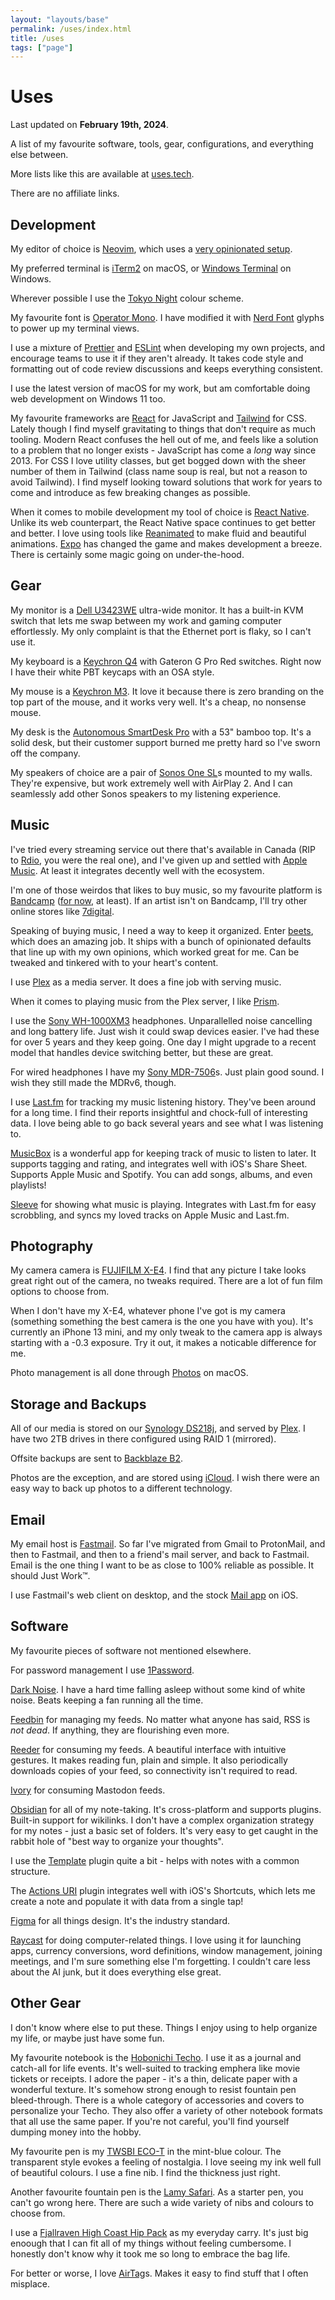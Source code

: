 ```yaml
---
layout: "layouts/base"
permalink: /uses/index.html
title: /uses
tags: ["page"]
---
```


# Uses

Last updated on **February 19th, 2024**.

A list of my favourite software, tools, gear, configurations, and everything else between.

More lists like this are available at [uses.tech][usestech].

There are no affiliate links.

## Development

My editor of choice is [Neovim][neovim], which uses a [very opinionated setup][neovimsetup].

My preferred terminal is [iTerm2][iterm2] on macOS, or [Windows Terminal][windowsterminal] on Windows.

Wherever possible I use the [Tokyo Night][tokyonight] colour scheme.

My favourite font is [Operator Mono][opmono]. I have modified it with [Nerd Font][nerdfont] glyphs to power up my terminal views.

I use a mixture of [Prettier][prettier] and [ESLint][eslint] when developing my own projects, and encourage teams to use it if they aren't already. It takes code style and formatting out of code review discussions and keeps everything consistent.

I use the latest version of macOS for my work, but am comfortable doing web development on Windows 11 too.

My favourite frameworks are [React][reactjs] for JavaScript and [Tailwind][tailwindcss] for CSS. Lately though I find myself gravitating to things that don't require as much tooling. Modern React confuses the hell out of me, and feels like a solution to a problem that no longer exists - JavaScript has come a _long_ way since 2013. For CSS I love utility classes, but get bogged down with the sheer number of them in Tailwind (class name soup is real, but not a reason to avoid Tailwind). I find myself looking toward solutions that work for years to come and introduce as few breaking changes as possible.

When it comes to mobile development my tool of choice is [React Native][reactnative]. Unlike its web counterpart, the React Native space continues to get better and better. I love using tools like [Reanimated][reanimated] to make fluid and beautiful animations. [Expo][expo] has changed the game and makes development a breeze. There is certainly some magic going on under-the-hood.

## Gear

My monitor is a [Dell U3423WE][u3423we] ultra-wide monitor. It has a built-in KVM switch that lets me swap between my work and gaming computer effortlessly. My only complaint is that the Ethernet port is flaky, so I can't use it.

My keyboard is a [Keychron Q4][keychronq4] with Gateron G Pro Red switches. Right now I have their white PBT keycaps with an OSA style.

My mouse is a [Keychron M3][keychronm3]. It love it because there is zero branding on the top part of the mouse, and it works very well. It's a cheap, no nonsense mouse.

My desk is the [Autonomous SmartDesk Pro][smartdesk] with a 53" bamboo top. It's a solid desk, but their customer support burned me pretty hard so I've sworn off the company.

My speakers of choice are a pair of [Sonos One SL][sonosonesl]s mounted to my walls. They're expensive, but work extremely well with AirPlay 2. And I can seamlessly add other Sonos speakers to my listening experience.

## Music

I've tried every streaming service out there that's available in Canada (RIP to [Rdio][rdio], you were the real one), and I've given up and settled with [Apple Music][applemusic]. At least it integrates decently well with the ecosystem.

I'm one of those weirdos that likes to buy music, so my favourite platform is [Bandcamp][bandcamp] ([for now][bandcamplayoffs], at least). If an artist isn't on Bandcamp, I'll try other online stores like [7digital][7digital].

Speaking of buying music, I need a way to keep it organized. Enter [beets][beets], which does an amazing job. It ships with a bunch of opinionated defaults that line up with my own opinions, which worked great for me. Can be tweaked and tinkered with to your heart's content.

I use [Plex][plex] as a media server. It does a fine job with serving music.

When it comes to playing music from the Plex server, I like [Prism][prismapp].

I use the [Sony WH-1000XM3][wh1000xm3] headphones. Unparallelled noise cancelling and long battery life. Just wish it could swap devices easier. I've had these for over 5 years and they keep going. One day I might upgrade to a recent model that handles device switching better, but these are great.

For wired headphones I have my [Sony MDR-7506][sonymdr7506]s. Just plain good sound. I wish they still made the MDRv6, though.

I use [Last.fm][lastfm] for tracking my music listening history. They've been around for a long time. I find their reports insightful and chock-full of interesting data. I love being able to go back several years and see what I was listening to.

[MusicBox][musicbox] is a wonderful app for keeping track of music to listen to later. It supports tagging and rating, and integrates well with iOS's Share Sheet. Supports Apple Music and Spotify. You can add songs, albums, and even playlists!

[Sleeve][sleeveapp] for showing what music is playing. Integrates with Last.fm for easy scrobbling, and syncs my loved tracks on Apple Music and Last.fm.

## Photography

My camera camera is [FUJIFILM X-E4][fujifilmxe4]. I find that any picture I take looks great right out of the camera, no tweaks required. There are a lot of fun film options to choose from.

When I don't have my X-E4, whatever phone I've got is my camera (something something the best camera is the one you have with you). It's currently an iPhone 13 mini, and my only tweak to the camera app is always starting with a -0.3 exposure. Try it out, it makes a noticable difference for me.

Photo management is all done through [Photos][photosapp] on macOS.

## Storage and Backups

All of our media is stored on our [Synology DS218j][ds218j], and served by [Plex][plex]. I have two 2TB drives in there configured using RAID 1 (mirrored).

Offsite backups are sent to [Backblaze B2][backblazeb2].

Photos are the exception, and are stored using [iCloud][icloud]. I wish there were an easy way to back up photos to a different technology.

## Email

My email host is [Fastmail][fastmail]. So far I've migrated from Gmail to ProtonMail, and then to Fastmail, and then to a friend's mail server, and back to Fastmail. Email is the one thing I want to be as close to 100% reliable as possible. It should Just Work™.

I use Fastmail's web client on desktop, and the stock [Mail app][mailapp] on iOS.

## Software

My favourite pieces of software not mentioned elsewhere.

For password management I use [1Password][1pass].

[Dark Noise][darknoise]. I have a hard time falling asleep without some kind of white noise. Beats keeping a fan running all the time.

[Feedbin][feedbin] for managing my feeds. No matter what anyone has said, RSS is _not dead_. If anything, they are flourishing even more.

[Reeder][reeder] for consuming my feeds. A beautiful interface with intuitive gestures. It makes reading fun, plain and simple. It also periodically downloads copies of your feed, so connectivity isn't required to read.

[Ivory][ivoryapp] for consuming Mastodon feeds.

[Obsidian][obsidianmd] for all of my note-taking. It's cross-platform and supports plugins. Built-in support for wikilinks. I don't have a complex organization strategy for my notes - just a basic set of folders. It's very easy to get caught in the rabbit hole of "best way to organize your thoughts".

I use the [Template][obsidiantemplate] plugin quite a bit - helps with notes with a common structure.

The [Actions URI][obsidianactions] plugin integrates well with iOS's Shortcuts, which lets me create a note and populate it with data from a single tap!

[Figma][figma] for all things design. It's the industry standard.

[Raycast][raycast] for doing computer-related things. I love using it for launching apps, currency conversions, word definitions, window management, joining meetings, and I'm sure something else I'm forgetting. I couldn't care less about the AI junk, but it does everything else great.

## Other Gear

I don't know where else to put these. Things I enjoy using to help organize my life, or maybe just have some fun.

My favourite notebook is the [Hobonichi Techo][techo]. I use it as a journal and catch-all for life events. It's well-suited to tracking emphera like movie tickets or receipts. I adore the paper - it's a thin, delicate paper with a wonderful texture. It's somehow strong enough to resist fountain pen bleed-through. There is a whole category of accessories and covers to personalize your Techo. They also offer a variety of other notebook formats that all use the same paper. If you're not careful, you'll find yourself dumping money into the hobby.

My favourite pen is my [TWSBI ECO-T][twsbi] in the mint-blue colour. The transparent style evokes a feeling of nostalgia. I love seeing my ink well full of beautiful colours. I use a fine nib. I find the thickness just right.

Another favourite fountain pen is the [Lamy Safari][lamysafari]. As a starter pen, you can't go wrong here. There are such a wide variety of nibs and colours to choose from.

I use a [Fjallraven High Coast Hip Pack][hippack] as my everyday carry. It's just big enoough that I can fit all of my things without feeling cumbersome. I honestly don't know why it took me so long to embrace the bag life.

For better or worse, I love [AirTag][airtag]s. Makes it easy to find stuff that I often misplace.

[usestech]: https://uses.tech
[neovim]: https://neovim.io
[neovimsetup]: https://github.com/wonderfulfrog/neovim
[iterm2]: https://iterm2.com
[windowsterminal]: https://apps.microsoft.com/detail/9N0DX20HK701?hl=en-US&gl=US
[tokyonight]: https://github.com/folke/tokyonight.nvim
[opmono]: https://www.typography.com/blog/introducing-operator
[nerdfont]: https://github.com/ryanoasis/nerd-fonts
[prettier]: https://prettier.io
[eslint]: https://eslint.org
[u3423we]: https://www.dell.com/en-ca/shop/dell-ultrasharp-34-curved-usb-c-hub-monitor-u3423we/apd/210-bfou/monitors-monitor-accessories
[keychronq4]: https://www.keychron.com/products/keychron-q4-qmk-via-custom-mechanical-keyboard?variant=40097511669849
[keychronm3]: https://www.keychron.com/products/keychron-m3-wireless-mouse?variant=40294351929433
[smartdesk]: https://www.autonomous.ai/standing-desks/smartdesk-2-business?option_code=Smartdesk2Business-FrameSmartDesk2_DeskFrame.White,Model.Proframe-Surface_DeskDesign.53x29Classic,DeskTop.NoTop
[rdio]: https://www.theverge.com/2015/11/17/9750890/rdio-shutdown-pandora
[applemusic]: https://music.apple.com/us/browse
[bandcamp]: https://bandcamp.com
[bandcamplayoffs]: https://variety.com/2023/music/news/bandcamps-layoffs-songtradr-1235758123
[7digital]: https://ca.7digital.com
[beets]: https://beets.io
[plex]: https://www.plex.tv
[prismapp]: https://prism-music.app
[wh1000xm3]: https://www.sony.com/ug/electronics/headband-headphones/wh-1000xm3
[sonymdr7506]: https://www.rtings.com/headphones/reviews/sony/mdr-7506
[fujifilmxe4]: https://fujifilm-x.com/global/products/cameras/x-e4
[photosapp]: https://www.apple.com/ca/macos/photos
[ds218j]: https://global.download.synology.com/download/Document/Hardware/DataSheet/DiskStation/18-year/DS218j/enu/Synology_DS218j_Data_Sheet_enu.pdf
[backblazeb2]: https://www.backblaze.com/cloud-storage
[icloud]: https://www.icloud.com
[fastmail]: https://fastmail.com
[mailapp]: https://apps.apple.com/us/app/mail/id1108187098
[techo]: https://www.1101.com/store/techo/en
[lamysafari]: https://www.lamy.com/en/lamy-safari
[twsbi]: https://www.twsbi.com/collections/fountain-pens/products/twsbi-eco-t-mint-blue-fountain-pen
[hippack]: https://www.fjallraven.com/ca/en-ca/bags-gear/backpacks-bags/travel-bags/high-coast-hip-pack
[airtag]: https://www.apple.com/ca/airtag
[1pass]: https://1password.com
[darknoise]: https://darknoise.app
[lastfm]: https://last.fm
[feedbin]: https://feedbin.com
[reeder]: https://reederapp.com
[ivoryapp]: https://tapbots.com/ivory
[obsidianmd]: https://obsidian.md
[obsidiantemplate]: https://help.obsidian.md/Plugins/Templates
[obsidianactions]: https://github.com/czottmann/obsidian-actions-uri
[figma]: https://figma.com
[musicbox]: https://apps.apple.com/us/app/musicbox-save-music-for-later/id1614730313
[reactjs]: https://react.dev
[tailwindcss]: https://tailwindcss.com
[reactnative]: https://reactnative.dev
[reanimated]: https://docs.swmansion.com/react-native-reanimated
[expo]: https://expo.dev
[raycast]: https://www.raycast.com
[sleeveapp]: https://replay.software/sleeve
[sonosonesl]: https://www.sonos.com/en-ca/shop/one-sl-b-stock-shadow
